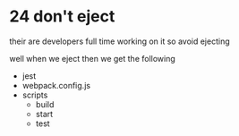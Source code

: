 # 24 don't eject
their are developers full time working on it so avoid ejecting 

well when we eject then we get the following
* jest
* webpack.config.js
* scripts
  * build 
  * start 
  * test
